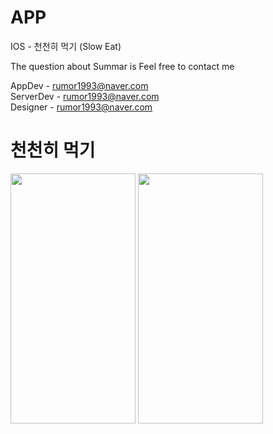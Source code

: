 # APP
 IOS - 천천히 먹기 (Slow Eat)

The question about Summar is Feel free to contact me

AppDev - rumor1993@naver.com   
ServerDev - rumor1993@naver.com    
Designer - rumor1993@naver.com    

# 천천히 먹기 
<img src="https://github.com/rumor1993/meal/assets/38723165/4c84073d-f44b-4d8d-a253-f8dd0e18507c" width="200" height="400"/>
<img src="https://github.com/rumor1993/meal/assets/38723165/ce1dfc05-b94c-4905-b81c-56b315033c2f" width="200" height="400"/>
